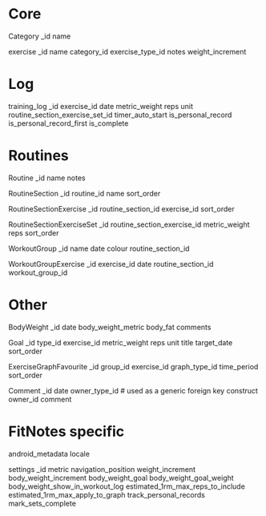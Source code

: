 # Core

Category
    _id
    name

exercise
    _id
    name
    category_id
    exercise_type_id
    notes
    weight_increment

# Log

training_log
    _id
    exercise_id
    date
    metric_weight
    reps
    unit
    routine_section_exercise_set_id
    timer_auto_start
    is_personal_record
    is_personal_record_first
    is_complete

# Routines

Routine
    _id
    name
    notes

RoutineSection
    _id
    routine_id
    name
    sort_order

RoutineSectionExercise
    _id
    routine_section_id
    exercise_id
    sort_order

RoutineSectionExerciseSet
    _id
    routine_section_exercise_id
    metric_weight
    reps
    sort_order

WorkoutGroup
    _id
    name
    date
    colour
    routine_section_id

WorkoutGroupExercise
    _id
    exercise_id
    date
    routine_section_id
    workout_group_id

# Other

BodyWeight
    _id
    date
    body_weight_metric
    body_fat
    comments

Goal
   _id
   type_id
   exercise_id
   metric_weight
   reps
   unit
   title
   target_date
   sort_order

ExerciseGraphFavourite
    _id
    group_id
    exercise_id
    graph_type_id
    time_period
    sort_order

Comment
    _id
    date
    owner_type_id       # used as a generic foreign key construct
    owner_id
    comment

# FitNotes specific

android_metadata
    locale

settings
    _id
    metric
    navigation_position
    weight_increment
    body_weight_increment
    body_weight_goal
    body_weight_goal_weight
    body_weight_show_in_workout_log
    estimated_1rm_max_reps_to_include
    estimated_1rm_max_apply_to_graph
    track_personal_records
    mark_sets_complete
